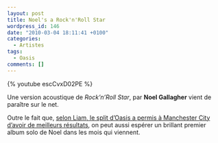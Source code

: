 ```yaml
---
layout: post
title: Noel's a Rock'n'Roll Star
wordpress_id: 146
date: "2010-03-04 18:11:41 +0100"
categories:
  - Artistes
tags:
  - Oasis
comments: []
---
```


{% youtube escCvxD02PE %}

Une version acoustique de _Rock’n’Roll Star_, par **Noel Gallagher** vient de
paraître sur le net.

Outre le fait que, [selon Liam, le split d’Oasis a permis à Manchester City
d’avoir de meilleurs résultats][1], on peut aussi espérer un brillant premier
album solo de Noel dans les mois qui viennent.

[1]:
  https://www.nme.com/news/music/oasis-178-1299591
  "Liam Gallagher: ‘Oasis split has helped Manchester City’"
